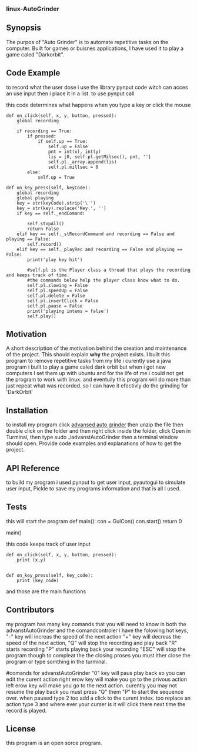 ### linux-AutoGrinder
## Synopsis

The purpos of "Auto Grinder" is to automate repetitive tasks on the computer. Built for games or buisnes applications, I have used it to play a game caled "Darkorbit".

## Code Example

to record what the user dose i use the library pynput code witch can acces an use input then i place it in a list.
to use pynput call 


this code determines what happens when you type a key or click the mouse

    def on_click(self, x, y, button, pressed):
        global recording

        if recording == True:
            if pressed:
                if self.up == True:
                    self.up = False
                    pnt = int(x), int(y)
                    lis = [0, self.pl.getMilsec(), pnt, '']
                    self.pl._array.append(lis)
                    self.pl.millsec = 0
            else:
                self.up = True

    def on_key_press(self, keyCode):
        global recording
        global playing
        key = str(keyCode).strip('\'')
        key = str(key).replace('Key.', '')
        if key == self._endComand:

            self.stopAll()
            return False
        elif key == self._stRecordCommand and recording == False and playing == False:
            self.record()
        elif key == self._playRec and recording == False and playing == False:
            print('play key hit')

            #self.pl is the Player class a thread that plays the recording and keeps track of time.
            #the commands below help the player class know what to do.
            self.pl.slowing = False
            self.pl.speedUp = False
            self.pl.delete = False
            self.pl.insertClick = False
            self.pl.pause = False
            print('playing intems = false')
            self.play()




## Motivation

A short description of the motivation behind the creation and maintenance of the project. This should explain **why** the project exists.
I built this program to remove repetitive tasks from my life i curently use a java program i built to play a game caled
dark orbit but when i got new computers I set them up with ubuntu and for the life of me i could not get the program
to work with linux. and eventuily this program will do more than just repeat what was recorded. so I can have it efectivly
do the grinding for 'DarkOrbit'

## Installation
to install my program click <a href="https://github.com/slamjeron/linux-AutoGrinder/raw/master/autogrinder2/dist/advanstAutoGrinder.zip" download="advancedAutoGrinder">advansed auto grinder</a> then unzip the file then double click on the folder and then
right click inside the folder, click Open in Turminal, then type sudo ./advanstAutoGrinder then a terminal window should open.
Provide code examples and explanations of how to get the project.

## API Reference
to build my program i used pynput to get user input, pyautogui to simulate user input, Pickle to save my programs information
and that is all I used.

## Tests
this will start the program
def main():
    con = GuiCon()
    con.start()
    return 0


main()

this code keeps track of user input

    def on_click(self, x, y, button, pressed):
        print (x,y)


    def on_key_press(self, key_code):
        print (key_code)
and those are the main functions

## Contributors

my program has many key comands that you will need to know
in both the advanstAutoGrinder and the comandcontroler i have the folowing hot keys,
"-" key will increas the speed of the next action "+" key will decreas the speed of the next action,
"Q" will stop the recording and play back "R" starts recording "P" starts playing back your recording
"ESC" will stop the program though to compleat the the closing proses you must ither close the program or
type somthing in the turminal.

#comands for advanstAutoGrinder
"0" key will paus play back so you can edit the curent action right erow key will make you go to the privous action left
erow key will make you go to the next action. curently you may not resume the play back you must press "Q" them "P" to start
the sequence over. when paused type 2 too add a click to the curent index. too replace an action type 3 and where ever your curser
is it will click there next time the record is played.


## License

this program is an open sorce program.
